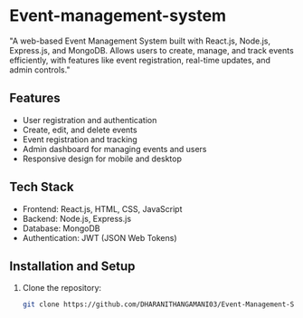 # Event-management-system
"A web-based Event Management System built with React.js, Node.js, Express.js, and MongoDB. Allows users to create, manage, and track events efficiently, with features like event registration, real-time updates, and admin controls."

## Features
- User registration and authentication
- Create, edit, and delete events
- Event registration and tracking
- Admin dashboard for managing events and users
- Responsive design for mobile and desktop

## Tech Stack
- Frontend: React.js, HTML, CSS, JavaScript
- Backend: Node.js, Express.js
- Database: MongoDB
- Authentication: JWT (JSON Web Tokens)

## Installation and Setup
1. Clone the repository:
   ```bash
   git clone https://github.com/DHARANITHANGAMANI03/Event-Management-System.git
